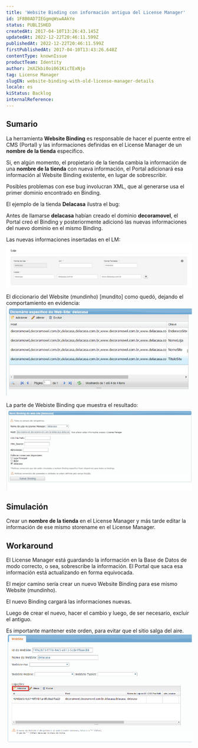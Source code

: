 ```yaml
---
title: 'Website Binding con información antigua del License Manager'
id: 1F8B0AD7IEGgmqWswAAkYe
status: PUBLISHED
createdAt: 2017-04-10T13:26:43.145Z
updatedAt: 2022-12-22T20:46:11.599Z
publishedAt: 2022-12-22T20:46:11.599Z
firstPublishedAt: 2017-04-10T13:43:26.648Z
contentType: knownIssue
productTeam: Identity
author: 2mXZkbi0oi061KicTExNjo
tag: License Manager
slugEN: website-binding-with-old-license-manager-details
locale: es
kiStatus: Backlog
internalReference: 
---
```


## Sumario

La herramienta __Website Binding__ es responsable de hacer el puente entre el CMS (Portal) y las informaciones definidas en el License Manager de un __nombre de la tienda__ específico. 

Si, en algún momento, el propietario de la tienda cambia la información de una __nombre de la tienda__ con nueva información, el Portal adicionará esa información al Website Binding existente, en lugar de sobrescribir.

Posibles problemas con ese bug involucran XML, que al generarse usa el primer dominio encontrado en Binding. 

El ejemplo de la tienda __Delacasa__ ilustra el bug:

Antes de llamarse __delacasa__ habían creado el dominio __decoramovel__, el Portal creó el Binding y posteriormente adicionó las nuevas informaciones del nuevo dominio en el mismo Binding.

Las nuevas informaciones insertadas en el LM:
![license-manager-delacasa](https://raw.githubusercontent.com/vtexdocs/help-center-content/refs/heads/main/docs/es/known-issues/Identity/website-binding-con-informacion-antigua-del-license-manager_1.JPG) 

El diccionario del Website (mundinho) [mundito] como quedó, dejando el comportamiento en evidencia:
![dicionario-delacasa](https://raw.githubusercontent.com/vtexdocs/help-center-content/refs/heads/main/docs/es/known-issues/Identity/website-binding-con-informacion-antigua-del-license-manager_2.JPG) 

La parte de Webiste Binding que muestra el resultado:
![binding-delacasa](https://raw.githubusercontent.com/vtexdocs/help-center-content/refs/heads/main/docs/es/known-issues/Identity/website-binding-con-informacion-antigua-del-license-manager_3.JPG)

## Simulación

Crear un __nombre de la tienda__ en el License Manager y más tarde editar la información de ese mismo storename en el License Manager.

## Workaround

El License Manager está guardando la información en la Base de Datos de modo correcto, o sea, sobrescribe la información. El Portal que saca esa información está actualizando en forma equivocada.

El mejor camino sería crear un nuevo Website Binding para ese mismo Website (mundinho).

El nuevo Binding cargará las informaciones nuevas.

Luego de crear el nuevo, hacer el cambio y luego, de ser necesario, excluir el antiguo.

Es importante mantener este orden, para evitar que el sitio salga del aire.
![2017-04-10 10 40 41-Index](https://raw.githubusercontent.com/vtexdocs/help-center-content/refs/heads/main/docs/es/known-issues/Identity/website-binding-con-informacion-antigua-del-license-manager_4.png)

